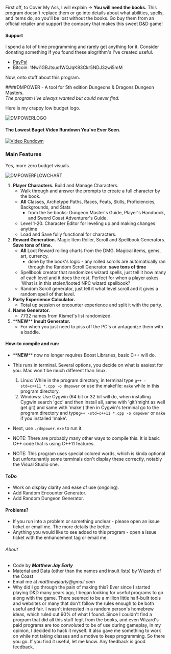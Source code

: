 First off, to Cover My Ass, I will explain -> **You will need the books.** This program doesn't replace them or go into details about what abilities, spells, and items do, so you'll be lost without the books. Go buy them from an official retailer and support the company that makes this sweet D&D game!

#### Support
  
I spend a lot of time programming and rarely get anything for it. Consider donating something if you found these alogrithm's I've created useful. 
* [PayPal](https://www.paypal.me/mattearly/)  
* Bitcoin: 1Nwi1GBJtsuo1WQJqK83Ckr5NDJ3zwi5mM  

Now, onto stuff about this program.  

####DMPOWER - A tool for 5th edition Dungeons & Dragons Dungeon Masters.  
_The program I've always wanted but could never find._  

Here is my crappy low budget logo.  

![DMPOWERLOGO](https://i.imgur.com/AIfDZLy.png)  

#### The Lowest Buget Video Rundown You've Ever Seen.  
[![Video Rundown](https://i.ytimg.com/vi/XFfAT4Yp0xk/hqdefault.jpg)](https://www.youtube.com/watch?v=XFfAT4Yp0xk)

### Main Features
Yes, more zero budget visuals.  

![DMPOWERFLOWCHART](https://i.imgur.com/Hg2LDHg.png)  

1. **Player Characters.** Build and Manage Characters.  
    * Walk through and answer the prompts to create a full character by the book.  
    * **All** Classes, Archetype Paths, Races, Feats, Skills, Proficiencies, Backgrounds, and Stats  
        * from the 5e books: Dungeon Master's Guide, Player's Handbook, and Sword Coast Adventurer's Guide.  
    * Level 1-20. Character Editor for leveling up and making changes anytime  
    * Load and Save fully functional for characters.  
2. **Reward Generation.** Magic Item Roller, Scroll and Spellbook Generators. **Save tons of time.**  
    * **All** Loot Reward rolling charts from the DMG. Magical items, gems, art, currency.
        * done by the book's logic - any rolled scrolls are automatically ran through the Random Scroll Generator. **save tons of time**
    * Spellbook creator that randomizes wizard spells, just tell it how many of each level and it does the rest. Perfect for when a player askes 'What is in this stolen/looted NPC wizard spellbook?   
    * Random Scroll generator, just tell it what level scroll and it gives a random spell of that level.
3. **Party Experience Calculator.**  
	* Total up session or encounter experience and split it with the party.  
4. **Name Generator.** 
    * 7732 names from Kismet's list randomized.  
5. \*\***NEW**\*\* **Insult Generator.**  
	* For when you just need to piss off the PC's or antagonize them with a baddie.  


#### How-to compile and run:
* \*\***NEW**\*\* now no longer requires Boost Libraries, basic C++ will do.
* This runs in terminal. Several options, you decide on what is easiest for you. Mac won't be much different than linux.  

	1. Linux: While in the program directory, in terminal type ```g++ -std=c++11 *.cpp -o dmpower``` or use the makefile: ```make``` while in this program directory.
	2. Windows: Use Cygwin (64 bit or 32 bit will do, when installing Cygwin search 'gcc' and then install all, same with 'git'(might as well get git) and same with 'make') then in Cygwin's terminal go to the program directory and type```g++ -std=c++11 *.cpp -o dmpower``` or ```make``` if you installed 'make'.  

* Next, use ```./dmpower.exe``` to run it.  
* NOTE: There are probably many other ways to compile this. It is basic C++ code that is using C++11 features.  
* NOTE: This program uses special colored words, which is kinda optional but unfortunantly some terminals don't display these correctly, notably the Visual Studio one.  

#### ToDo
* Work on display clarity and ease of use (ongoing).
* Add Random Encounter Generator.
* Add Random Dungeon Generator.

#### Problems?

* If you run into a problem or something unclear - please open an issue ticket or email me. The more details the better.
* Anything you would like to see added to this program - open a issue ticket with the enhancement tag or email me.


###### About

* Code by **_Matthew Jay Early_** 
* Material and Data (other than the names and insult lists) by Wizards of the Coast
* Email me at _matthewjearly@gmail.com_
* Why did I go through the pain of making this? Ever since I started playing D&D many years ago, I began looking for useful programs to go along with the game. There seemed to be a million little half-built tools and websites or many that don't follow the rules enough to be both useful and fair. I wasn't interested in a random person's homebrew ideas, which ruled out 90% of what I found. Since I couldn't find a program that did all this stuff legit from the books, and even Wizard's paid programs are too convoluted to be of use during gameplay, in my opinion, I decided to hack it myself. It also gave me something to work on while not taking classes and a motive to keep programming. So there you go. If you find it useful, let me know. Any feedback is good feedback.

